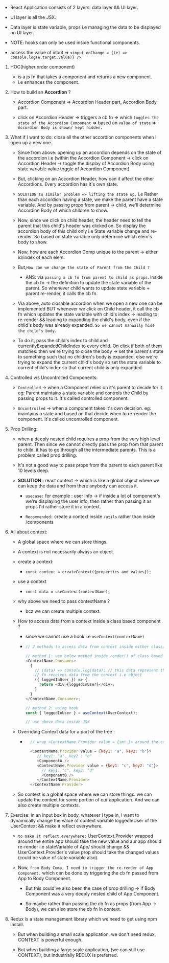 - React Application consists of 2 layers: data layer && UI layer.

- UI layer is all the JSX.
- Data layer is state variable, props i.e managing the data to be displayed on UI layer.

- NOTE: hooks can only be used inside functional components.

- access the value of input => `<input onChange = {(e) => console.log(e.target.value)} />`

1. HOC(higher order component)

   - is a js fn that takes a component and returns a new component.
   - i.e enhances the component.

2. How to build an **Accordion** ?

   - Accordion Component => Accordion Header part, Accordion Body part.

   - click on Accordion Header => triggers a cb fn => which `toggles the state of the Accordion Component` => based on `value of state` => `Accordion Body is shown/ kept hidden.`

3. What if I want to do: close all the other accordion components when I open up a new one.

   - Since from above: opening up an accordion depends on the state of the accordion i.e (within the Accordion Component -> click on Accordion Header -> toggle the display of Accordion Body using state variable value toggle of Accordion Component).

   - But, clicking on an Accordion Header, how can it affect the other Accordions. Every accordion has it's own state.

   - `SOLUTION to similar problem => lifting the state up.` i.e Rather than each accordion having a state, we make the parent have a state variable. And by passing props from parent -> child, we'll determine Accordion Body of which children to show.

   - Now, since we click on child header, the header need to tell the parent that this child's header was clicked on. So display the accordion body of this child only i.e State variable change and re-render. So based on state variable only determine which elem's body to show.

   - Now, how are each Accordion Comp unique to the parent -> either id/index of each elem.

   - But,`How can we change the state of Parent from the Child ?`

     - ANS: via `passing a cb fn from parent to child as props`. Inside the cb fn -> the definition to update the state variable of the parent. So whenever child wants to update state variable + parent re-render, it calls the cb fn.

   - Via above, auto closable accordion when we open a new one can be implemented BUT whenever we click on Child header, it call the cb fn which updates the state variable with child's index -> leading to re-render && leading to expanding the child's body, even if the child's body was already expanded. `So we cannot manually hide the child's body`.

   - To do it, pass the child's index to child and currentlyExpandedChildIndex to every child. On click if both of them matches: then we're trying to close the body -> set the parent's state to something such that no children's body is expanded. else we're trying to expand the current child's body so set the state variable to current child's index so that current child is only expanded.

4. Controlled v/s Uncontrolled Components:

   - `Controlled` -> when a Component relies on it's parent to decide for it. eg: Parent maintains a state variable and controls the Child by passing props to it. It's called controlled component.

   - `Uncontrolled` -> when a component takes it's own decision. eg: maintains a state and based on that decide when to re-render the component. It's called uncontrolled component.

5. Prop Drilling:

   - when a deeply nested child requires a prop from the very high level parent. Then since we cannot directly pass the prop from that parent to child, it has to go through all the intermediate parents. This is a problem called prop drilling.

   - It's not a good way to pass props from the parent to each parent like 10 levels deep.

   - **SOLUTION :** react context -> which is like a global object where we can keep the data and from there anybody can access it.

     - `usecase:` for example : user info -> if inside a lot of component's we're displaying the user info, then rather than passing it as props I'd rather store it in a context.

     - `Recommended:` create a context inside `/utils` rather than inside /components

6. All about context:

   - A global space where we can store things.
   - A context is not necessarily always an object.

   - create a context:

     - `const context = createContext({properties and values});`

   - use a context

     - `const data = useContext(contextName);`

   - why above we need to pass contextName ?

     - bcz we can create multiple context.

   - How to access data from a context inside a class based component ?

     - since we cannot use a hook i.e `useContext(contextName)`
     - ```javascript
       // 2 methods to access data from context inside either class/fn components.

       // method 1: use below method inside render() of class based components
       <ContextName.Consumer>
         {
           // (data) => console.log(data); // this data represent the data stored in context.
           // fn receives data from the context i.e object
           ({ loggedInUser }) => {
             return <div>{loggedInUser}</div>;
           }
         }
       </ContextName.Consumer>;

       // method 2: using hook
       const { loggedInUser } = useContext(UserContext);

       // use above data inside JSX
       ```

   - Overriding Context data for a part of the tree :

     - ```javascript
         // wrap <ContextName.Provider value = {smt.}> around the component(s) for which you need dynamic context data.

         <ContextName.Provider value = {key1: "a", key2: "b"}>
            // key1: "a", key2 : "b"
            <ComponentA />
            <ContextName.Provider value = {key1: "c", key2: "d"}>
              // key1: "c", key2: "d"
              <ComponentB />
            </ContextName.Provider>
         </ContextName.Provider>

       ```

   - So context is a global space where we can store things. we can update the context for some portion of our application. And we can also create multiple contexts.

7. Exercise: in an input box in body, whatever I type in, I want to dynamically change the value of context variable loggedInUser of the UserContext && make it reflect everywhere.

   - `to make it reflect everywhere:` UserContext.Provider wrapped around the entire app should take the new value and aur app should re-render i.e stateVariable of App/ should change && UserContext.Provider's value prop should take the changed values (could be value of state variable also).

   - Now, `from Body Comp, I need to trigger the re-render of App Component.` which can be done by triggering the cb fn passed from App to Body Component.

     - But this could've also been the case of prop drilling -> if Body Component was a very deeply nested child of App Component.

     - So maybe rather than passing the cb fn as props (from App -> Body), we can also store the cb fn in context.

8. Redux is a state management library which we need to get using npm install.

   - But when building a small scale application, we don't need redux, CONTEXT is powerful enough.

   - But when building a large scale application, (we can still use CONTEXT), but industrially REDUX is preferred.
